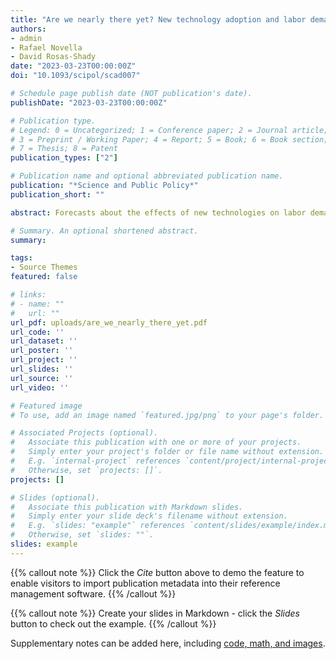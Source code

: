 ```yaml
---
title: "Are we nearly there yet? New technology adoption and labor demand in Peru"
authors:
- admin
- Rafael Novella
- David Rosas-Shady
date: "2023-03-23T00:00:00Z"
doi: "10.1093/scipol/scad007"

# Schedule page publish date (NOT publication's date).
publishDate: "2023-03-23T00:00:00Z"

# Publication type.
# Legend: 0 = Uncategorized; 1 = Conference paper; 2 = Journal article;
# 3 = Preprint / Working Paper; 4 = Report; 5 = Book; 6 = Book section;
# 7 = Thesis; 8 = Patent
publication_types: ["2"]

# Publication name and optional abbreviated publication name.
publication: "*Science and Public Policy*"
publication_short: ""

abstract: Forecasts about the effects of new technologies on labor demand are generally pessimistic. However, little is known about the current level of technology adoption and its effect on labor demand, particularly in developing countries. This paper exploits a national representative employer survey and administrative data from Peru to offer empirical evidence in this regard. Our results show that the adoption of new technologies by firms is still incipient in the country. However, when adopted, they slightly reduce the demand for workers in the medium term, particularly those in high-skilled and non-routine occupations, with a temporary job contract, and during the COVID-19 pandemic.

# Summary. An optional shortened abstract.
summary: 

tags:
- Source Themes
featured: false

# links:
# - name: ""
#   url: ""
url_pdf: uploads/are_we_nearly_there_yet.pdf
url_code: ''
url_dataset: ''
url_poster: ''
url_project: ''
url_slides: ''
url_source: ''
url_video: ''

# Featured image
# To use, add an image named `featured.jpg/png` to your page's folder. 

# Associated Projects (optional).
#   Associate this publication with one or more of your projects.
#   Simply enter your project's folder or file name without extension.
#   E.g. `internal-project` references `content/project/internal-project/index.md`.
#   Otherwise, set `projects: []`.
projects: []

# Slides (optional).
#   Associate this publication with Markdown slides.
#   Simply enter your slide deck's filename without extension.
#   E.g. `slides: "example"` references `content/slides/example/index.md`.
#   Otherwise, set `slides: ""`.
slides: example
---
```



{{% callout note %}}
Click the *Cite* button above to demo the feature to enable visitors to import publication metadata into their reference management software.
{{% /callout %}}

{{% callout note %}}
Create your slides in Markdown - click the *Slides* button to check out the example.
{{% /callout %}}

Supplementary notes can be added here, including [code, math, and images](https://wowchemy.com/docs/writing-markdown-latex/).
